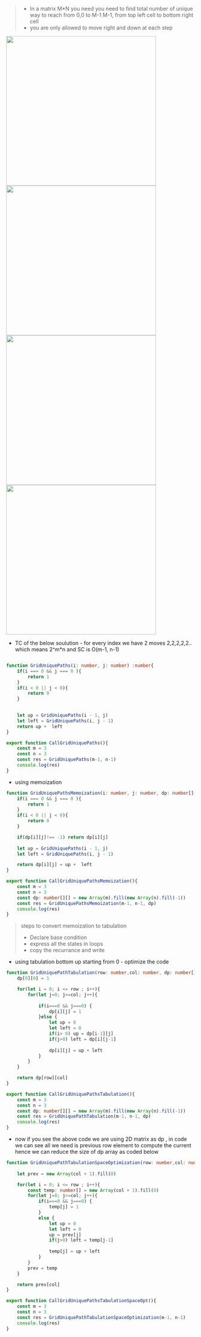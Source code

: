 > - In a matrix M*N you need you need to find total number of unique way to reach from 0,0 to M-1 M-1, from top left cell to bottom right cell
> - you are only allowed to move right and down at each step


<img src="https://github.com/Maniabhishek/Data-Structure-And-Algorithm/assets/31520295/4351b278-8328-4770-bff4-e093f85a2792" width=400 height=400>
<img src="https://github.com/Maniabhishek/Data-Structure-And-Algorithm/assets/31520295/74997cad-0a49-46ff-91d6-0abeb50dbddb" width=400 height=400>
<img src="https://github.com/Maniabhishek/Data-Structure-And-Algorithm/assets/31520295/014f4fe9-eeae-4efe-a58a-3a5c739c1d7b" width=400 height=400>
<img src="https://github.com/Maniabhishek/Data-Structure-And-Algorithm/assets/31520295/3a161a01-adc2-41ce-b29b-7979b976c9e7" width=400 height=400>

- TC of the below soulution - for every index we have 2 moves 2,2,2,2,2.. which means 2^m*n  and SC is O(m-1, n-1)
```ts

function GridUniquePaths(i: number, j: number) :number{
    if(i === 0 && j === 0 ){
        return 1
    }
    if(i < 0 || j < 0){
        return 0
    }

    
    let up = GridUniquePaths(i - 1, j)
    let left = GridUniquePaths(i, j - 1)
    return up +  left
}

export function CallGridUniquePaths(){
    const m = 3
    const n = 3
    const res = GridUniquePaths(m-1, n-1)
    console.log(res)
}

```

- using memoization 
```ts
function GridUniquePathsMemoization(i: number, j: number, dp: number[][]) :number{
    if(i === 0 && j === 0 ){
        return 1
    }
    if(i < 0 || j < 0){
        return 0
    }

    if(dp[i][j]!== -1) return dp[i][j]
    
    let up = GridUniquePaths(i - 1, j)
    let left = GridUniquePaths(i, j - 1)

    return dp[i][j] = up +  left
}

export function CallGridUniquePathsMemoization(){
    const m = 3
    const n = 3
    const dp: number[][] = new Array(m).fill(new Array(n).fill(-1))
    const res = GridUniquePathsMemoization(m-1, n-1, dp)
    console.log(res)
}
```
> steps to convert memoization to tabulation
> - Declare base condition
> - express all the states in loops
> - copy the recurrance and write
- using tabulation bottom up starting from 0  - optimize the code 
```ts
function GridUniquePathTabulation(row: number,col: number, dp: number[][]){
    dp[0][0] = 1

    for(let i = 0; i <= row ; i++){
        for(let j=0; j<=col; j++){
            
            if(i===0 && j===0) {
                dp[i][j] = 1
            }else {
                let up = 0
                let left = 0
                if(i> 0) up = dp[i-1][j]
                if(j>0) left = dp[i][j-1]
    
                dp[i][j] = up + left
            }
        }
    }

    return dp[row][col]
}

export function CallGridUniquePathsTabulation(){
    const m = 3
    const n = 3
    const dp: number[][] = new Array(m).fill(new Array(n).fill(-1))
    const res = GridUniquePathTabulation(m-1, n-1, dp)
    console.log(res)
}

```

- now if you see the above code we are using 2D matrix as dp , in code we can see all we need is previous row element to compute the current hence we can reduce the size of dp array as coded below
```ts
function GridUniquePathTabulationSpaceOptimization(row: number,col: number){
    
    let prev = new Array(col + 1).fill(0)

    for(let i = 0; i <= row ; i++){
        const temp: number[] = new Array(col + 1).fill(0)
        for(let j=0; j<=col; j++){
            if(i===0 && j===0) {
                temp[j] = 1
            }
            else {
                let up = 0
                let left = 0
                up = prev[j]
                if(j>0) left = temp[j-1]
    
                temp[j] = up + left
            }
        }
        prev = temp
    }

    return prev[col]
}

export function CallGridUniquePathsTabulationSpaceOpt(){
    const m = 3
    const n = 3
    const res = GridUniquePathTabulationSpaceOptimization(m-1, n-1)
    console.log(res)
}

```
